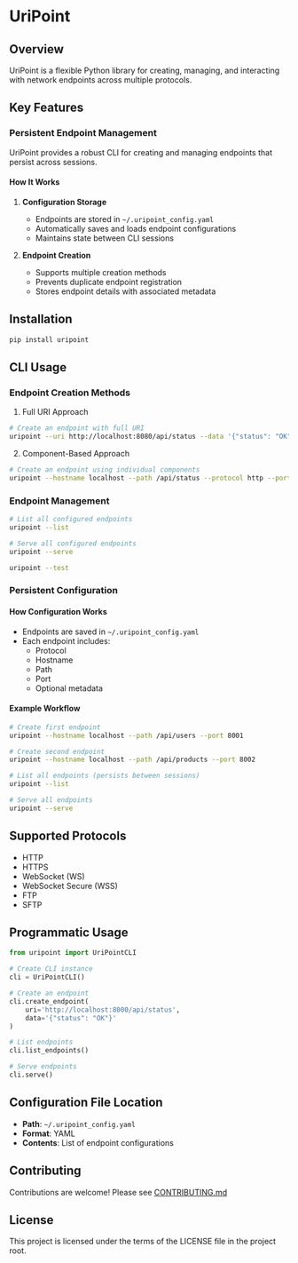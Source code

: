 # UriPoint

## Overview

UriPoint is a flexible Python library for creating, managing, and interacting with network endpoints across multiple protocols.

## Key Features

### Persistent Endpoint Management
UriPoint provides a robust CLI for creating and managing endpoints that persist across sessions.

#### How It Works
1. **Configuration Storage**
   - Endpoints are stored in `~/.uripoint_config.yaml`
   - Automatically saves and loads endpoint configurations
   - Maintains state between CLI sessions

2. **Endpoint Creation**
   - Supports multiple creation methods
   - Prevents duplicate endpoint registration
   - Stores endpoint details with associated metadata

## Installation

```bash
pip install uripoint
```

## CLI Usage

### Endpoint Creation Methods

1. Full URI Approach
```bash
# Create an endpoint with full URI
uripoint --uri http://localhost:8080/api/status --data '{"status": "OK"}'
```

2. Component-Based Approach
```bash
# Create an endpoint using individual components
uripoint --hostname localhost --path /api/status --protocol http --port 8001 --data '{"status": "OK"}'
```

### Endpoint Management

```bash
# List all configured endpoints
uripoint --list

# Serve all configured endpoints
uripoint --serve

uripoint --test
```

### Persistent Configuration

#### How Configuration Works
- Endpoints are saved in `~/.uripoint_config.yaml`
- Each endpoint includes:
  - Protocol
  - Hostname
  - Path
  - Port
  - Optional metadata

#### Example Workflow
```bash
# Create first endpoint
uripoint --hostname localhost --path /api/users --port 8001

# Create second endpoint
uripoint --hostname localhost --path /api/products --port 8002

# List all endpoints (persists between sessions)
uripoint --list

# Serve all endpoints
uripoint --serve
```

## Supported Protocols
- HTTP
- HTTPS
- WebSocket (WS)
- WebSocket Secure (WSS)
- FTP
- SFTP

## Programmatic Usage

```python
from uripoint import UriPointCLI

# Create CLI instance
cli = UriPointCLI()

# Create an endpoint
cli.create_endpoint(
    uri='http://localhost:8000/api/status',
    data='{"status": "OK"}'
)

# List endpoints
cli.list_endpoints()

# Serve endpoints
cli.serve()
```

## Configuration File Location
- **Path**: `~/.uripoint_config.yaml`
- **Format**: YAML
- **Contents**: List of endpoint configurations

## Contributing
Contributions are welcome! Please see [CONTRIBUTING.md](CONTRIBUTING.md)

## License
This project is licensed under the terms of the LICENSE file in the project root.
